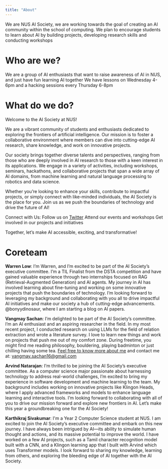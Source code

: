 ```yaml
---
title: "About"
---
```


We are NUS AI Society, we are working towards the goal of creating an AI community within the school of computing. We plan to encourage students to learn about AI by building projects, developing research skills and conducting workshops

# Who are we?

We are a group of AI enthusiasts that want to raise awareness of AI in NUS, and just have fun learning AI together
We have lessons on Wednesday 4-6pm and a hacking sessions every Thursday 6-8pm

# What do we do?

Welcome to the AI Society at NUS!

We are a vibrant community of students and enthusiasts dedicated to exploring the frontiers of artificial intelligence. Our mission is to foster a collaborative environment where members can dive into cutting-edge AI research, share knowledge, and work on innovative projects.

Our society brings together diverse talents and perspectives, ranging from those who are deeply involved in AI research to those with a keen interest in its applications. We engage in a variety of activities, including workshops, seminars, hackathons, and collaborative projects that span a wide array of AI domains, from machine learning and natural language processing to robotics and data science.

Whether you’re looking to enhance your skills, contribute to impactful projects, or simply connect with like-minded individuals, the AI Society is the place for you. Join us as we push the boundaries of technology and drive the future of AI!

Connect with Us:
Follow us on [Twitter](https://x.com/socaisociety)
Attend our events and workshops
Get involved in our projects and initiatives

Together, let’s make AI accessible, exciting, and transformative!

# Coreteam

**Warren Low**: I’m Warren, and I’m excited to be part of the AI Society’s executive committee. I’m a TIL Finalist from the DSTA competition and have gained valuable experience through two internships focused on RAG (Retrieval-Augmented Generation) and AI agents. My journey in AI has involved learning about fine-tuning and working on some innovative projects that push the boundaries of technology. I’m looking forward to leveraging my background and collaborating with you all to drive impactful AI initiatives and make our society a hub of cutting-edge advancements. @bonyydinosaur, where I am starting a blog on AI papers.

**Vangmay Sachan**: I’m delighted to be part of the AI Society’s committee. I’m an AI enthusiast and an aspiring researcher in the field. In my most recent project, I conducted research on using LLMs for the field of relation extraction and wrote a literature survey. I love to learn new things and work on projects that push me out of my comfort zone. During freetime, you might find me reading philosophy, bouldering, playing badminton or just chilling having some tea. [Feel free to know more about me](https://vangmay.github.io/) and contact me at: vangmay.sachan16@gmail.com

**Arvind Natarajan**: I’m thrilled to be joining the AI Society’s executive committee. As a computer science major passionate about harnessing technology to address real-world challenges, I’m excited to bring my experience in software development and machine learning to the team. My background includes working on innovative projects like Klingon Heads, where I apply advanced frameworks and models to enhance language learning and interactive tools. I’m looking forward to collaborating with all of you to drive our mission forward and explore new frontiers in AI. Let’s make this year a groundbreaking one for the AI Society!

**Karthikraj Sivakumar**: I'm a Year 2 Computer Science student at NUS. I am excited to join the AI Society’s executive committee and embark on this new journey. I have always been intrigued by AI—its ability to simulate human thought and actions, and its massive potential to improve the world. I have worked on a few AI projects, such as a Tamil character recognition model built with a CNN, and a Klingon learning app that I built with Arvind which uses Transformer models. I look forward to sharing my knowledge, learning from others, and exploring the bleeding edge of AI together with the AI Society.
